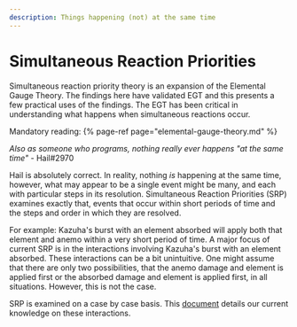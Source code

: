 ```yaml
---
description: Things happening (not) at the same time
---
```


# Simultaneous Reaction Priorities

Simultaneous reaction priority theory is an expansion of the Elemental Gauge Theory. The findings here have validated EGT and this presents a few practical uses of the findings. The EGT has been critical in understanding what happens when simultaneous reactions occur.

Mandatory reading:
{% page-ref page="elemental-gauge-theory.md" %}

*Also as someone who programs, nothing really ever happens "at the same time"* - Hail\#2970

Hail is absolutely correct. In reality, nothing *is* happening at the same time, however, what may appear to be a single event
might be many, and each with particular steps in its resolution. Simultaneous Reaction Priorities (SRP) examines exactly that,
events that occur within short periods of time and the steps and order in which they are resolved.

For example: Kazuha's burst with an element absorbed will apply both that element and anemo within a very short period of time. 
A major focus of current SRP is in the interactions involving Kazuha's burst with an element absorbed. These interactions can be a bit
unintuitive. One might assume that there are only two possibilities, that the anemo damage and element is applied first or the
absorbed damage and element is applied first, in all situations. However, this is not the case.

SRP is examined on a case by case basis. This [document](https://docs.google.com/document/d/1nz2SNxzzeujDnWQdrKEvJbECHASmwZk53On84BOymTQ/edit) details our current knowledge on these interactions.
